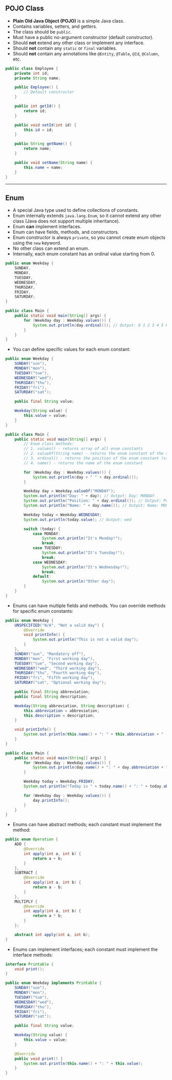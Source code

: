 ## POJO Class

- **Plain Old Java Object (POJO)** is a simple Java class.
- Contains variables, setters, and getters.
- The class should be `public`.
- Must have a public no-argument constructor (default constructor).
- Should **not** extend any other class or implement any interface.
- Should **not** contain any `static` or `final` variables.
- Should **not** contain any annotations like `@Entity`, `@Table`, `@Id`, `@Column`, etc.

```java
public class Employee {
    private int id;
    private String name;

    public Employee() {
        // Default constructor
    }

    public int getId() {
        return id;
    }

    public void setId(int id) {
        this.id = id;
    }

    public String getName() {
        return name;
    }

    public void setName(String name) {
        this.name = name;
    }
}
```

---

## Enum

- A special Java type used to define collections of constants.
- Enum internally extends `java.lang.Enum`, so it cannot extend any other class (Java does not support multiple inheritance).
- Enum **can** implement interfaces.
- Enum can have fields, methods, and constructors.
- Enum constructor is always `private`, so you cannot create enum objects using the `new` keyword.
- No other class can extend an enum.
- Internally, each enum constant has an ordinal value starting from 0.

```java
public enum Weekday {
    SUNDAY, 
    MONDAY, 
    TUESDAY, 
    WEDNESDAY, 
    THURSDAY, 
    FRIDAY, 
    SATURDAY;
}

public class Main {
    public static void main(String[] args) {
        for (Weekday day : Weekday.values()) {
            System.out.println(day.ordinal()); // Output: 0 1 2 3 4 5 6
        }
    }
}
```

- You can define specific values for each enum constant:

```java
public enum Weekday {
    SUNDAY("sun"), 
    MONDAY("mon"), 
    TUESDAY("tue"), 
    WEDNESDAY("wed"), 
    THURSDAY("thu"), 
    FRIDAY("fri"), 
    SATURDAY("sat");

    public final String value;

    Weekday(String value) {
        this.value = value;
    }
}

public class Main {
    public static void main(String[] args) {
        // Enum class methods:
        // 1. values() - returns array of all enum constants
        // 2. valueOf(String name) - returns the enum constant of the specified name
        // 3. ordinal() - returns the position of the enum constant (starting from 0)
        // 4. name() - returns the name of the enum constant

        for (Weekday day : Weekday.values()) {
            System.out.println(day + " " + day.ordinal());
        }

        Weekday day = Weekday.valueOf("MONDAY");
        System.out.println("Day: " + day); // Output: Day: MONDAY
        System.out.println("Position: " + day.ordinal()); // Output: Position: 1
        System.out.println("Name: " + day.name()); // Output: Name: MONDAY

        Weekday today = Weekday.WEDNESDAY;
        System.out.println(today.value); // Output: wed

        switch (today) {
            case MONDAY:
                System.out.println("It's Monday!");
                break;
            case TUESDAY:
                System.out.println("It's Tuesday!");
                break;
            case WEDNESDAY:
                System.out.println("It's Wednesday!");
                break;
            default:
                System.out.println("Other day");
        }
    }
}
```

- Enums can have multiple fields and methods. You can override methods for specific enum constants:

```java
public enum Weekday {
    UNSPECIFIED("N/A", "Not a valid day") {
        @Override
        void printInfo() {
            System.out.println("This is not a valid day");
        }
    },
    SUNDAY("sun", "Mandatory off"), 
    MONDAY("mon", "First working day"), 
    TUESDAY("tue", "Second working day"), 
    WEDNESDAY("wed", "Third working day"), 
    THURSDAY("thu", "Fourth working day"), 
    FRIDAY("fri", "Fifth working day"), 
    SATURDAY("sat", "Optional working day");

    public final String abbreviation;
    public final String description;

    Weekday(String abbreviation, String description) {
        this.abbreviation = abbreviation;
        this.description = description;
    }

    void printInfo() {
        System.out.println(this.name() + ": " + this.abbreviation + " - " + this.description);
    }
}

public class Main {
    public static void main(String[] args) {
        for (Weekday day : Weekday.values()) {
            System.out.println(day.name() + ": " + day.abbreviation + " - " + day.description);
        }

        Weekday today = Weekday.FRIDAY;
        System.out.println("Today is " + today.name() + ": " + today.abbreviation + " - " + today.description);

        for (Weekday day : Weekday.values()) {
            day.printInfo();
        }
    }
}
```

- Enums can have abstract methods; each constant must implement the method:

```java
public enum Operation {
    ADD {
        @Override
        int apply(int a, int b) {
            return a + b;
        }
    },
    SUBTRACT {
        @Override
        int apply(int a, int b) {
            return a - b;
        }
    },
    MULTIPLY {
        @Override
        int apply(int a, int b) {
            return a * b;
        }
    };

    abstract int apply(int a, int b);
}
```

- Enums can implement interfaces; each constant must implement the interface methods:

```java
interface Printable {
    void print();
}

public enum Weekday implements Printable {
    SUNDAY("sun"), 
    MONDAY("mon"), 
    TUESDAY("tue"), 
    WEDNESDAY("wed"), 
    THURSDAY("thu"), 
    FRIDAY("fri"), 
    SATURDAY("sat");

    public final String value;

    Weekday(String value) {
        this.value = value;
    }

    @Override
    public void print() {
        System.out.println(this.name() + ": " + this.value);
    }
}
```